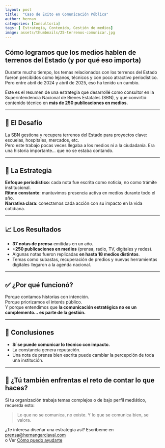 ```yaml
---
layout: post
title:  "Caso de Éxito en Comunicación Pública"
author: hernan
categories: [Consultoría]
tags: [ Estrategia, Contenido, Gestión de medios]
image: assets/thumbnails/25-terrenos-comunicar.jpg
---
```


## Cómo logramos que los medios hablen de terrenos del Estado (y por qué eso importa)

Durante mucho tiempo, los temas relacionados con los terrenos del Estado fueron percibidos como lejanos, técnicos y con poco atractivo periodístico.  
Pero entre abril de 2024 y abril de 2025, eso ha tenido un cambio.

Este es el resumen de una estrategia que desarrollé como consultor en la Superintendencia Nacional de Bienes Estatales (SBN), y que convirtió contenido técnico en **más de 250 publicaciones en medios**.

---

## 🎯 El Desafío

La SBN gestiona y recupera terrenos del Estado para proyectos clave: escuelas, hospitales, mercados, etc.  
Pero este trabajo pocas veces llegaba a los medios ni a la ciudadanía. Era una historia importante… que no se estaba contando.

---

## 🧠 La Estrategia

**Enfoque periodístico**: cada nota fue escrita como noticia, no como trámite institucional.  
**Ritmo constante**: mantuvimos presencia activa en medios durante todo el año.  
**Narrativa clara**: conectamos cada acción con su impacto en la vida cotidiana.

---

## 📈 Los Resultados

- **37 notas de prensa** emitidas en un año.  
- **+250 publicaciones en medios** (prensa, radio, TV, digitales y redes).  
- Algunas notas fueron replicadas **en hasta 18 medios distintos**.  
- Temas como subastas, recuperación de predios y nuevas herramientas digitales llegaron a la agenda nacional.

---

## ✅ ¿Por qué funcionó?

Porque contamos historias con intención.  
Porque priorizamos el interés público.  
Y porque entendimos que **la comunicación estratégica no es un complemento… es parte de la gestión.**

---

## 🧩 Conclusiones

- **Sí se puede comunicar lo técnico con impacto.**  
- La constancia genera reputación.  
- Una nota de prensa bien escrita puede cambiar la percepción de toda una institución.

---

## 📌 ¿Tú también enfrentas el reto de contar lo que haces?

Si tu organización trabaja temas complejos o de bajo perfil mediático, recuerda esto:  
> Lo que no se comunica, no existe. Y lo que se comunica bien, se valora.

¿Te interesa diseñar una estrategia así? Escríbeme en [prensa@hernangarciaval.com](mailto:prensa@hernangarciaval.com)  
o Ver [Cómo puedo ayudarte](https://www.hernangarciaval.com/about/)
